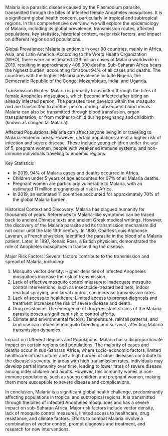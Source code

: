 Malaria is a parasitic disease caused by the Plasmodium parasite, transmitted through the bites of infected female Anopheles mosquitoes. It is a significant global health concern, particularly in tropical and subtropical regions. In this comprehensive overview, we will explore the epidemiology of Malaria, including its global prevalence, transmission routes, affected populations, key statistics, historical context, major risk factors, and impact on different regions and populations.

Global Prevalence:
Malaria is endemic in over 90 countries, mainly in Africa, Asia, and Latin America. According to the World Health Organization (WHO), there were an estimated 229 million cases of Malaria worldwide in 2019, resulting in approximately 409,000 deaths. Sub-Saharan Africa bears the highest burden, accounting for about 94% of all cases and deaths. The countries with the highest Malaria prevalence include Nigeria, the Democratic Republic of the Congo, Mozambique, India, and Uganda.

Transmission Routes:
Malaria is primarily transmitted through the bites of female Anopheles mosquitoes, which become infected after biting an already infected person. The parasites then develop within the mosquito and are transmitted to another person during subsequent blood meals. Malaria can also be transmitted through blood transfusion, organ transplantation, or from mother to child during pregnancy and childbirth (known as congenital Malaria).

Affected Populations:
Malaria can affect anyone living in or traveling to Malaria-endemic areas. However, certain populations are at a higher risk of infection and severe disease. These include young children under the age of 5, pregnant women, people with weakened immune systems, and non-immune individuals traveling to endemic regions.

Key Statistics:
- In 2019, 94% of Malaria cases and deaths occurred in Africa.
- Children under 5 years of age accounted for 67% of all Malaria deaths.
- Pregnant women are particularly vulnerable to Malaria, with an estimated 11 million pregnancies at risk in Africa.
- In 2019, an estimated 11 countries accounted for approximately 70% of the global Malaria burden.

Historical Context and Discovery:
Malaria has plagued humanity for thousands of years. References to Malaria-like symptoms can be traced back to ancient Chinese texts and ancient Greek medical writings. However, the discovery of the Malaria parasite and its transmission mechanism did not occur until the late 19th century. In 1880, Charles Louis Alphonse Laveran, a French physician, identified the parasite in the blood of a Malaria patient. Later, in 1897, Ronald Ross, a British physician, demonstrated the role of Anopheles mosquitoes in transmitting the disease.

Major Risk Factors:
Several factors contribute to the transmission and spread of Malaria, including:
1. Mosquito vector density: Higher densities of infected Anopheles mosquitoes increase the risk of transmission.
2. Lack of effective mosquito control measures: Inadequate mosquito control interventions, such as insecticide-treated bed nets, indoor residual spraying, and larval control, can increase transmission rates.
3. Lack of access to healthcare: Limited access to prompt diagnosis and treatment increases the risk of severe disease and death.
4. Drug resistance: The emergence of drug-resistant strains of the Malaria parasite poses a significant risk to control efforts.
5. Climate and environmental factors: Temperature, rainfall patterns, and land use can influence mosquito breeding and survival, affecting Malaria transmission dynamics.

Impact on Different Regions and Populations:
Malaria has a disproportionate impact on certain regions and populations. The majority of cases and deaths occur in sub-Saharan Africa, where socio-economic factors, limited healthcare infrastructure, and a high burden of other diseases contribute to the disease's severity. In areas with high transmission rates, individuals may develop partial immunity over time, leading to lower rates of severe disease among older children and adults. However, this immunity wanes in non-immune populations, such as young children and pregnant women, making them more susceptible to severe disease and complications.

In conclusion, Malaria is a significant global health challenge, predominantly affecting populations in tropical and subtropical regions. It is transmitted through the bites of infected Anopheles mosquitoes and has a severe impact on sub-Saharan Africa. Major risk factors include vector density, lack of mosquito control measures, limited access to healthcare, drug resistance, and climate factors. Efforts to combat Malaria involve a combination of vector control, prompt diagnosis and treatment, and research for new interventions.